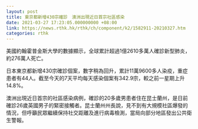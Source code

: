```yaml
---
layout: post
title: 東京都新增430宗確診　澳洲出現近日首宗社區感染
date: 2021-03-27 17:23:05.000000000 +08:00
link: https://news.rthk.hk/rthk/ch/component/k2/1582911-20210327.htm
categories: rthk
---
```


美國約翰霍普金斯大學的數據顯示，全球累計超過1億2610多萬人確診新型肺炎，約276萬人死亡。

日本東京都新增430宗確診個案，數字稍為回升，累計11萬9600多人染疫，重症患者有44人。截至今天的7天平均每天感染個案有342.9宗，較之前一星期上升14.8%。

澳洲出現近日首宗的社區感染病例，確診的20多歲男患者住在昆士蘭州，是日前確診26歲英國男子的緊密接觸者。昆士蘭州州長說，見不到有大規模社區爆發的情況，但呼籲民眾繼續保持社交距離及進行病毒檢測，當局向部分地區發出公共衛生警報。
